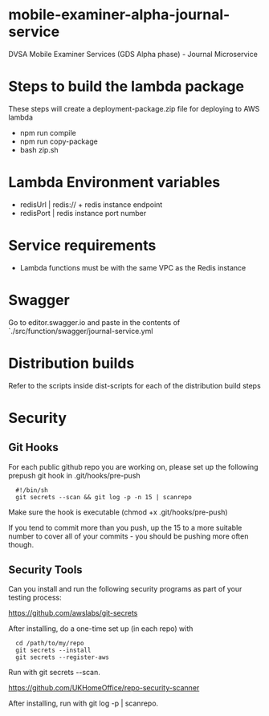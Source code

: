 # mobile-examiner-alpha-journal-service
DVSA Mobile Examiner Services (GDS Alpha phase) - Journal Microservice

# Steps to build the lambda package
These steps will create a deployment-package.zip file for deploying to AWS lambda 
 - npm run compile
 - npm run copy-package
 - bash zip.sh

# Lambda Environment variables
 - redisUrl | redis:// + redis instance endpoint
 - redisPort | redis instance port number

# Service requirements
 - Lambda functions must be with the same VPC as the Redis instance

# Swagger
Go to editor.swagger.io and paste in the contents of `./src/function/swagger/journal-service.yml

# Distribution builds
Refer to the scripts inside dist-scripts for each of the distribution build steps

# Security

## Git Hooks
For each public github repo you are working on, please set up the following prepush git hook in .git/hooks/pre-push

```
  #!/bin/sh
  git secrets --scan && git log -p -n 15 | scanrepo 
```

Make sure the hook is executable (chmod +x .git/hooks/pre-push)


If you tend to commit more than you push, up the 15 to a more suitable number to cover all of your commits - you should be pushing more often though.

## Security Tools

Can you install and run the following security programs as part of your testing process:

https://github.com/awslabs/git-secrets

After installing, do a one-time set up (in each repo) with 

```
  cd /path/to/my/repo
  git secrets --install
  git secrets --register-aws
```

Run with git secrets --scan.

https://github.com/UKHomeOffice/repo-security-scanner

After installing, run with git log -p | scanrepo.
